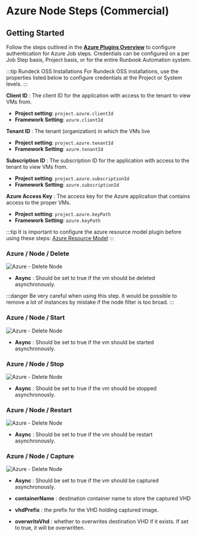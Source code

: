 # Azure Node Steps (Commercial)

## Getting Started

Follow the steps outlined in the [**Azure Plugins Overview**](/manual/plugins/azure-plugins-overview.md) to configure authentication for Azure Job steps.
Credentials can be configured on a per Job Step basis, Project basis, or for the entire Runbook Automation system.

:::tip Rundeck OSS Installations
For Rundeck OSS installations, use the properties listed below to configure credentials at the Project or System levels.
:::

**Client ID**
: The client ID for the application with access to the tenant to view VMs from.

- **Project setting**: `project.azure.clientId`
- **Framework Setting**: `azure.clientId`

**Tenant ID**
: The tenant (organization) in which the VMs live

- **Project setting**: `project.azure.tenantId`
- **Framework Setting**: `azure.tenantId`

**Subscription ID**
: The subscription ID for the application with access to the tenant to view VMs from.

- **Project setting**: `project.azure.subscriptionId`
- **Framework Setting**: `azure.subscriptionId`

**Azure Access Key**
: The access key for the Azure application that contains access to the proper VMs.

- **Project setting**: `project.azure.keyPath`
- **Framework Setting**: `azure.keyPath`

:::tip
It is important to configure the azure resource model plugin before using these steps: [Azure Resource Model](/manual/projects/resource-model-sources/azure.md#azure-enterprise)
:::

### Azure / Node / Delete

![Azure - Delete Node](/assets/img/azure-node-delete.png)

- **Async**
: Should be set to true if the vm should be deleted asynchronously.

:::danger
 Be very careful when using this step.  It would be possible to remove a lot of instances by mistake if the node filter is too broad.
:::

### Azure / Node / Start

![Azure - Delete Node](/assets/img/azure-node-start.png)

- **Async**
: Should be set to true if the vm should be started asynchronously.

### Azure / Node / Stop

![Azure - Delete Node](/assets/img/azure-node-stop.png)

- **Async**
: Should be set to true if the vm should be stopped asynchronously.

### Azure / Node / Restart

![Azure - Delete Node](/assets/img/azure-node-restart.png)

- **Async**
: Should be set to true if the vm should be restart asynchronously.

### Azure / Node / Capture

![Azure - Delete Node](/assets/img/azure-node-capture2.png)

- **Async**
: Should be set to true if the vm should be captured asynchronously.

- **containerName**
: destination container name to store the captured VHD

- **vhdPrefix**
: the prefix for the VHD holding captured image.

- **overwriteVhd**
: whether to overwrites destination VHD if it exists. If set to true, it will be overwritten.
